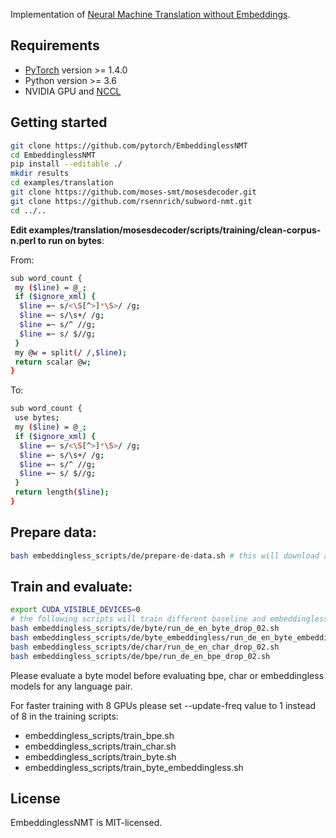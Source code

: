 Implementation of [Neural Machine Translation without Embeddings](https://arxiv.org/abs/2008.09396).

## Requirements

* [PyTorch](http://pytorch.org/) version >= 1.4.0
* Python version >= 3.6
* NVIDIA GPU and [NCCL](https://github.com/NVIDIA/nccl)

## Getting started
```bash
git clone https://github.com/pytorch/EmbeddinglessNMT
cd EmbeddinglessNMT
pip install --editable ./
mkdir results
cd examples/translation
git clone https://github.com/moses-smt/mosesdecoder.git
git clone https://github.com/rsennrich/subword-nmt.git
cd ../..
```
**Edit examples/translation/mosesdecoder/scripts/training/clean-corpus-n.perl to run on bytes**:

From:
```bash
sub word_count {
 my ($line) = @_;
 if ($ignore_xml) {
  $line =~ s/<\S[^>]*\S>/ /g;
  $line =~ s/\s+/ /g;
  $line =~ s/^ //g;
  $line =~ s/ $//g;
 }
 my @w = split(/ /,$line);
 return scalar @w;
}
```
To:
```bash
sub word_count {
 use bytes;
 my ($line) = @_;
 if ($ignore_xml) {
  $line =~ s/<\S[^>]*\S>/ /g;
  $line =~ s/\s+/ /g;
  $line =~ s/^ //g;
  $line =~ s/ $//g;
 }
 return length($line);
}
```
## Prepare data:
```bash
bash embeddingless_scripts/de/prepare-de-data.sh # this will download and preprocess data for all de-en and en-de models 
```
## Train and evaluate:
```bash
export CUDA_VISIBLE_DEVICES=0
# the following scripts will train different baseline and embeddingless models on de-en data using dropout=0.2 and evaluate them on the validation set
bash embeddingless_scripts/de/byte/run_de_en_byte_drop_02.sh 
bash embeddingless_scripts/de/byte_embeddingless/run_de_en_byte_embeddingless_drop_02.sh 
bash embeddingless_scripts/de/char/run_de_en_char_drop_02.sh 
bash embeddingless_scripts/de/bpe/run_de_en_bpe_drop_02.sh
```
Please evaluate a byte model before evaluating bpe, char or embeddingless models for any language pair.

For faster training with 8 GPUs please set --update-freq value to 1 instead of 8 in the training scripts:
* embeddingless_scripts/train_bpe.sh
* embeddingless_scripts/train_char.sh
* embeddingless_scripts/train_byte.sh
* embeddingless_scripts/train_byte_embeddingless.sh

## License

EmbeddinglessNMT is MIT-licensed.
